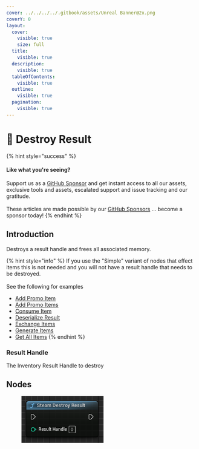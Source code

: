 ```yaml
---
cover: ../../../../.gitbook/assets/Unreal Banner@2x.png
coverY: 0
layout:
  cover:
    visible: true
    size: full
  title:
    visible: true
  description:
    visible: true
  tableOfContents:
    visible: true
  outline:
    visible: true
  pagination:
    visible: true
---
```


# 🔵 Destroy Result

{% hint style="success" %}
#### Like what you're seeing?

Support us as a [GitHub Sponsor](../../../../become-a-sponsor/) and get instant access to all our assets, exclusive tools and assets, escalated support and issue tracking and our gratitude.\
\
These articles are made possible by our [GitHub Sponsors](../../../../become-a-sponsor/) ... become a sponsor today!
{% endhint %}

## Introduction

Destroys a result handle and frees all associated memory.

{% hint style="info" %}
If you use the "Simple" variant of nodes that effect items this is not needed and you will not have a result handle that needs to be destroyed.\
\
See the following for examples

* [Add Promo Item](add-promo-item.md)
* [Add Promo Items](add-promo-items.md)
* [Consume Item](consume-item.md)
* [Deserialize Result](deserialize-result.md)
* [Exchange Items](exchange-items.md)
* [Generate Items](generate-items.md)
* [Get All Items](get-all-items.md)
{% endhint %}

### Result Handle

The Inventory Result Handle to destroy

## Nodes

<figure><img src="../../../../.gitbook/assets/image (160).png" alt=""><figcaption></figcaption></figure>

